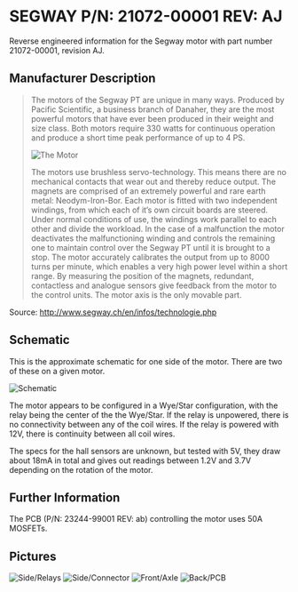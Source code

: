 # SEGWAY P/N: 21072-00001 REV: AJ
Reverse engineered information for the Segway motor with part number 21072-00001, revision AJ.

## Manufacturer Description
> The motors of the Segway PT are unique in many ways. Produced by Pacific Scientific, a business branch of Danaher, they are the most powerful motors that have ever been produced in their weight and size class. Both motors require 330 watts for continuous operation and produce a short time peak performance of up to 4 PS.
> 
> ![The Motor](/images/motoren.jpg)
>
> The motors use brushless servo-technology. This means there are no mechanical contacts that wear out and thereby reduce output. The magnets are comprised of an extremely powerful and rare earth metal: Neodym-Iron-Bor. Each motor is fitted with two independent windings, from which each of it’s own circuit boards are steered. Under normal conditions of use, the windings work parallel to each other and divide the workload. In the case of a malfunction the motor deactivates the malfunctioning winding and controls the remaining one to maintain control over the Segway PT until it is brought to a stop. The motor accurately calibrates the output from up to 8000 turns per minute, which enables a very high power level within a short range. By measuring the position of the magnets, redundant, contactless and analogue sensors give feedback from the motor to the control units. The motor axis is the only movable part.

Source: http://www.segway.ch/en/infos/technologie.php

## Schematic
This is the approximate schematic for one side of the motor. There are two of these on a given motor.

![Schematic](/images/schematic.png)

The motor appears to be configured in a Wye/Star configuration, with the relay being the center of the the Wye/Star. If the relay is unpowered, there is no connectivity between any of the coil wires. If the relay is powered with 12V, there is continuity between all coil wires.

The specs for the hall sensors are unknown, but tested with 5V, they draw about 18mA in total and gives out readings between 1.2V and 3.7V depending on the rotation of the motor.

## Further Information
The PCB (P/N: 23244-99001 REV: ab) controlling the motor uses 50A MOSFETs.

## Pictures
![Side/Relays](/images/1.jpg)
![Side/Connector](/images/2.jpg)
![Front/Axle](/images/3.jpg)
![Back/PCB](/images/4.jpg)
